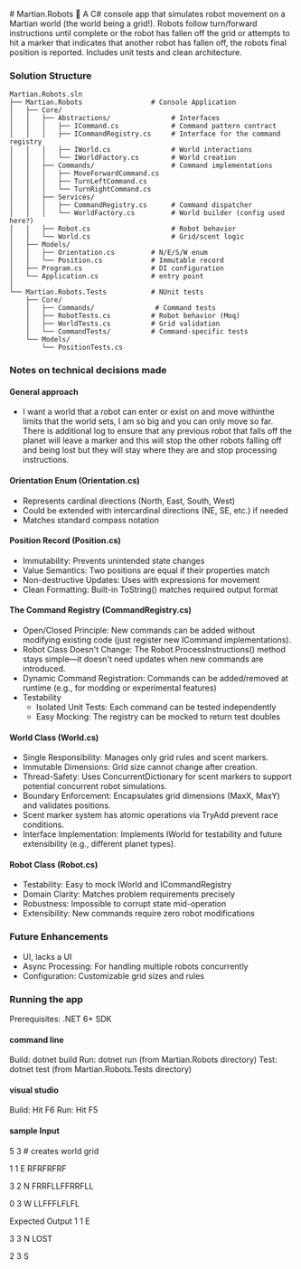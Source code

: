﻿﻿# Martian.Robots 🤖
A C# console app that simulates robot movement on a Martian world (the world being a grid!). Robots follow turn/forward instructions until complete or the robot has fallen off the grid or attempts to hit a marker that indicates that another robot has fallen off, the robots final position is reported. Includes unit tests and clean architecture.

### Solution Structure

	Martian.Robots.sln
	├── Martian.Robots                 # Console Application
	│   ├── Core/
	│   │   ├── Abstractions/				# Interfaces
	│   │   │   ├── ICommand.cs				# Command pattern contract
	│   │   │   ├── ICommandRegistry.cs     # Interface for the command registry
	│   │   │   ├── IWorld.cs				# World interactions
	│   │   │   └── IWorldFactory.cs		# World creation
	│   │   ├── Commands/					# Command implementations
	│   │   │   ├── MoveForwardCommand.cs
	│   │   │   ├── TurnLeftCommand.cs
	│   │   │   └── TurnRightCommand.cs
	│   │   ├── Services/
	│   │   │   ├── CommandRegistry.cs		# Command dispatcher
	│   │   │   └── WorldFactory.cs			# World builder (config used here?)
	│   │   ├── Robot.cs					# Robot behavior
	│   │   └── World.cs					# Grid/scent logic
	│   ├── Models/
	│   │   ├── Orientation.cs         # N/E/S/W enum
	│   │   └── Position.cs            # Immutable record
	│   ├── Program.cs                 # DI configuration
	│   └── Application.cs             # entry point
	│
	└── Martian.Robots.Tests           # NUnit tests
		├── Core/
		│   ├── Commands/				# Command tests
		│   ├── RobotTests.cs          # Robot behavior (Moq)
		│   ├── WorldTests.cs          # Grid validation
		│   └── CommandTests/          # Command-specific tests
		└── Models/
			└── PositionTests.cs         

### Notes on technical decisions made
#### General approach
 - I want a world that a robot can enter or exist on and move withinthe limits that the world sets, I am so big and you can only move so far. There is additional log to ensure that any previous robot that falls off the planet will leave a marker and this will stop the other robots falling off and being lost but they will stay where they are and stop processing instructions. 

#### Orientation Enum (Orientation.cs)
 - Represents cardinal directions (North, East, South, West)
 - Could be extended with intercardinal directions (NE, SE, etc.) if needed
 - Matches standard compass notation
	
#### Position Record (Position.cs)
 - Immutability: Prevents unintended state changes
 - Value Semantics: Two positions are equal if their properties match
 - Non-destructive Updates: Uses with expressions for movement
 - Clean Formatting: Built-in ToString() matches required output format
	

#### The Command Registry (CommandRegistry.cs)
 - Open/Closed Principle: New commands can be added without modifying existing code (just register new ICommand implementations).
 - Robot Class Doesn't Change: The Robot.ProcessInstructions() method stays simple—it doesn't need updates when new commands are introduced.
 - Dynamic Command Registration: Commands can be added/removed at runtime (e.g., for modding or experimental features)
 - Testability
	- Isolated Unit Tests: Each command can be tested independently
	- Easy Mocking: The registry can be mocked to return test doubles

#### World Class (World.cs)
 - Single Responsibility: Manages only grid rules and scent markers.
 - Immutable Dimensions: Grid size cannot change after creation.
 - Thread-Safety: Uses ConcurrentDictionary for scent markers to support potential concurrent robot simulations.
 - Boundary Enforcement: Encapsulates grid dimensions (MaxX, MaxY) and validates positions.
 - Scent marker system has atomic operations via TryAdd prevent race conditions.
 - Interface Implementation: Implements IWorld for testability and future extensibility (e.g., different planet types). 
	
#### Robot Class (Robot.cs)
 - Testability: Easy to mock IWorld and ICommandRegistry
 - Domain Clarity: Matches problem requirements precisely
 - Robustness: Impossible to corrupt state mid-operation
 - Extensibility: New commands require zero robot modifications
	
### Future Enhancements
 - UI, lacks a UI
 - Async Processing: For handling multiple robots concurrently
 - Configuration: Customizable grid sizes and rules

### Running the app
Prerequisites: .NET 6+ SDK

#### command line
Build: dotnet build
Run: dotnet run (from Martian.Robots directory)
Test: dotnet test (from Martian.Robots.Tests directory)

#### visual studio
Build: Hit F6
Run: Hit F5

#### sample Input
5 3 # creates world grid

1 1 E
RFRFRFRF

3 2 N
FRRFLLFFRRFLL

0 3 W
LLFFFLFLFL

Expected Output
1 1 E

3 3 N LOST

2 3 S 
